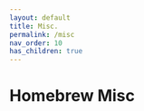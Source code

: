 ```yaml
---
layout: default
title: Misc.
permalink: /misc
nav_order: 10
has_children: true
---
```


# Homebrew Misc
